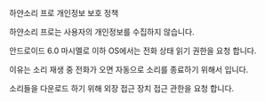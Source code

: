 하얀소리 프로 개인정보 보호 정책

하얀소리 프로는 사용자의 개인정보를 수집하지 않습니다.

안드로이드 6.0 마시멜로 이하 OS에서는 전화 상태 읽기 권한을 요청 합니다.

이유는 소리 재생 중 전화가 오면 자동으로 소리를 종료하기 위해서 입니다.

소리들을 다운로드 하기 위해 외장 접근 장치 접근 관한을 요청 합니다.
